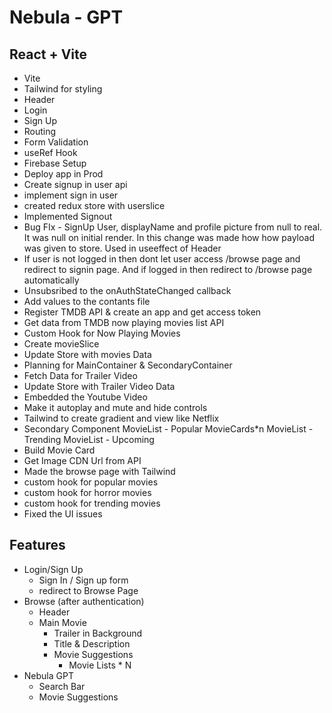 
# Nebula - GPT

## React + Vite

- Vite
- Tailwind for styling
- Header
- Login
- Sign Up
- Routing
- Form Validation
- useRef Hook
- Firebase Setup
- Deploy app in Prod
- Create signup in user api
- implement sign in user
- created redux store with userslice
- Implemented Signout
- Bug FIx - SignUp User, displayName and profile picture from null to real. It was null on initial render. In this change was made how how payload was given to store. Used in useeffect of Header
- If user is not logged in then dont let user access /browse page and redirect to signin page. And if logged in then redirect to /browse page automatically
- Unsubsribed to the onAuthStateChanged callback
- Add values to the contants file
- Register TMDB API & create an app and get access token
- Get data from TMDB now playing movies list API
- Custom Hook for Now Playing Movies
- Create movieSlice
- Update Store with movies Data
- Planning for MainContainer & SecondaryContainer
- Fetch Data for Trailer Video
- Update Store with Trailer Video Data
- Embedded the Youtube Video
- Make it autoplay and mute and hide controls
- Tailwind to create gradient and view like Netflix
- Secondary Component
    MovieList - Popular
        MovieCards*n
    MovieList - Trending
    MovieList - Upcoming
- Build Movie Card
- Get Image CDN Url from API
- Made the browse page with Tailwind
- custom hook for popular movies
- custom hook for horror movies
- custom hook for trending movies
- Fixed the UI issues






## Features

- Login/Sign Up
    - Sign In / Sign up form
    - redirect to Browse Page
- Browse (after authentication)
    - Header
    - Main Movie
        - Trailer in Background
        - Title & Description
        - Movie Suggestions
            - Movie Lists * N
- Nebula GPT
    - Search Bar
    - Movie Suggestions